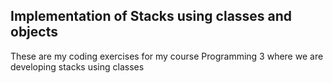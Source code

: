 ## Implementation of Stacks using classes and objects


These are my coding exercises for my course Programming 3 where we are developing stacks using classes